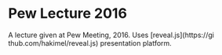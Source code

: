 # Pew Lecture 2016
A lecture given at Pew Meeting, 2016.  Uses [reveal.js](https://gi     thub.com/hakimel/reveal.js) presentation platform.
